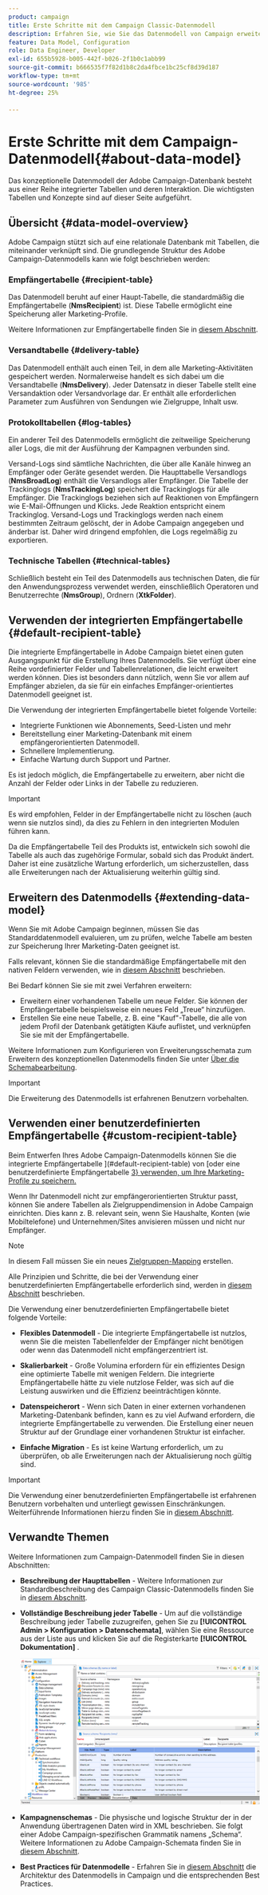 ```yaml
---
product: campaign
title: Erste Schritte mit dem Campaign Classic-Datenmodell
description: Erfahren Sie, wie Sie das Datenmodell von Campaign erweitern, Schemata bearbeiten, APIs verwenden und vieles mehr
feature: Data Model, Configuration
role: Data Engineer, Developer
exl-id: 655b5928-b005-442f-b026-2f1b0c1abb99
source-git-commit: b666535f7f82d1b8c2da4fbce1bc25cf8d39d187
workflow-type: tm+mt
source-wordcount: '985'
ht-degree: 25%

---
```


# Erste Schritte mit dem Campaign-Datenmodell{#about-data-model}

Das konzeptionelle Datenmodell der Adobe Campaign-Datenbank besteht aus einer Reihe integrierter Tabellen und deren Interaktion. Die wichtigsten Tabellen und Konzepte sind auf dieser Seite aufgeführt.

## Übersicht {#data-model-overview}

Adobe Campaign stützt sich auf eine relationale Datenbank mit Tabellen, die miteinander verknüpft sind. Die grundlegende Struktur des Adobe Campaign-Datenmodells kann wie folgt beschrieben werden:

### Empfängertabelle {#recipient-table}

Das Datenmodell beruht auf einer Haupt-Tabelle, die standardmäßig die Empfängertabelle (**NmsRecipient**) ist. Diese Tabelle ermöglicht eine Speicherung aller Marketing-Profile.

Weitere Informationen zur Empfängertabelle finden Sie in [diesem Abschnitt](#default-recipient-table).

### Versandtabelle {#delivery-table}

Das Datenmodell enthält auch einen Teil, in dem alle Marketing-Aktivitäten gespeichert werden. Normalerweise handelt es sich dabei um die Versandtabelle (**NmsDelivery**). Jeder Datensatz in dieser Tabelle stellt eine Versandaktion oder Versandvorlage dar. Er enthält alle erforderlichen Parameter zum Ausführen von Sendungen wie Zielgruppe, Inhalt usw.

### Protokolltabellen {#log-tables}

Ein anderer Teil des Datenmodells ermöglicht die zeitweilige Speicherung aller Logs, die mit der Ausführung der Kampagnen verbunden sind.

Versand-Logs sind sämtliche Nachrichten, die über alle Kanäle hinweg an Empfänger oder Geräte gesendet werden. Die Haupttabelle Versandlogs (**NmsBroadLog**) enthält die Versandlogs aller Empfänger.
Die Tabelle der Trackinglogs (**NmsTrackingLog**) speichert die Trackinglogs für alle Empfänger. Die Trackinglogs beziehen sich auf Reaktionen von Empfängern wie E-Mail-Öffnungen und Klicks. Jede Reaktion entspricht einem Trackinglog.
Versand-Logs und Trackinglogs werden nach einem bestimmten Zeitraum gelöscht, der in Adobe Campaign angegeben und änderbar ist. Daher wird dringend empfohlen, die Logs regelmäßig zu exportieren.

### Technische Tabellen {#technical-tables}

Schließlich besteht ein Teil des Datenmodells aus technischen Daten, die für den Anwendungsprozess verwendet werden, einschließlich Operatoren und Benutzerrechte (**NmsGroup**), Ordnern (**XtkFolder**).

## Verwenden der integrierten Empfängertabelle {#default-recipient-table}

Die integrierte Empfängertabelle in Adobe Campaign bietet einen guten Ausgangspunkt für die Erstellung Ihres Datenmodells. Sie verfügt über eine Reihe vordefinierter Felder und Tabellenrelationen, die leicht erweitert werden können. Dies ist besonders dann nützlich, wenn Sie vor allem auf Empfänger abzielen, da sie für ein einfaches Empfänger-orientiertes Datenmodell geeignet ist.

Die Verwendung der integrierten Empfängertabelle bietet folgende Vorteile:

* Integrierte Funktionen wie Abonnements, Seed-Listen und mehr
* Bereitstellung einer Marketing-Datenbank mit einem empfängerorientierten Datenmodell.
* Schnellere Implementierung.
* Einfache Wartung durch Support und Partner.

Es ist jedoch möglich, die Empfängertabelle zu erweitern, aber nicht die Anzahl der Felder oder Links in der Tabelle zu reduzieren.

>[!IMPORTANT]
>
>Es wird empfohlen, Felder in der Empfängertabelle nicht zu löschen (auch wenn sie nutzlos sind), da dies zu Fehlern in den integrierten Modulen führen kann.

Da die Empfängertabelle Teil des Produkts ist, entwickeln sich sowohl die Tabelle als auch das zugehörige Formular, sobald sich das Produkt ändert. Daher ist eine zusätzliche Wartung erforderlich, um sicherzustellen, dass alle Erweiterungen nach der Aktualisierung weiterhin gültig sind.

## Erweitern des Datenmodells {#extending-data-model}

Wenn Sie mit Adobe Campaign beginnen, müssen Sie das Standarddatenmodell evaluieren, um zu prüfen, welche Tabelle am besten zur Speicherung Ihrer Marketing-Daten geeignet ist.

Falls relevant, können Sie die standardmäßige Empfängertabelle mit den nativen Feldern verwenden, wie in [diesem Abschnitt](#default-recipient-table) beschrieben.

Bei Bedarf können Sie sie mit zwei Verfahren erweitern:

* Erweitern einer vorhandenen Tabelle um neue Felder. Sie können der Empfängertabelle beispielsweise ein neues Feld „Treue“ hinzufügen.
* Erstellen Sie eine neue Tabelle, z. B. eine &quot;Kauf&quot;-Tabelle, die alle von jedem Profil der Datenbank getätigten Käufe auflistet, und verknüpfen Sie sie mit der Empfängertabelle.

Weitere Informationen zum Konfigurieren von Erweiterungsschemata zum Erweitern des konzeptionellen Datenmodells finden Sie unter [Über die Schemabearbeitung](../../configuration/using/about-schema-edition.md).

>[!IMPORTANT]
>
>Die Erweiterung des Datenmodells ist erfahrenen Benutzern vorbehalten.

## Verwenden einer benutzerdefinierten Empfängertabelle {#custom-recipient-table}

Beim Entwerfen Ihres Adobe Campaign-Datenmodells können Sie die integrierte Empfängertabelle ](#default-recipient-table) von [oder eine benutzerdefinierte Empfängertabelle [3} verwenden, um Ihre Marketing-Profile zu speichern.](../../configuration/using/about-custom-recipient-table.md)

Wenn Ihr Datenmodell nicht zur empfängerorientierten Struktur passt, können Sie andere Tabellen als Zielgruppendimension in Adobe Campaign einrichten. Dies kann z. B. relevant sein, wenn Sie Haushalte, Konten (wie Mobiltelefone) und Unternehmen/Sites anvisieren müssen und nicht nur Empfänger.

>[!NOTE]
>
>In diesem Fall müssen Sie ein neues [Zielgruppen-Mapping](../../configuration/using/target-mapping.md) erstellen.

Alle Prinzipien und Schritte, die bei der Verwendung einer benutzerdefinierten Empfängertabelle erforderlich sind, werden in [diesem Abschnitt](../../configuration/using/about-custom-recipient-table.md) beschrieben.

Die Verwendung einer benutzerdefinierten Empfängertabelle bietet folgende Vorteile:

* **Flexibles Datenmodell** - Die integrierte Empfängertabelle ist nutzlos, wenn Sie die meisten Tabellenfelder der Empfänger nicht benötigen oder wenn das Datenmodell nicht empfängerzentriert ist.

* **Skalierbarkeit** - Große Volumina erfordern für ein effizientes Design eine optimierte Tabelle mit wenigen Feldern. Die integrierte Empfängertabelle hätte zu viele nutzlose Felder, was sich auf die Leistung auswirken und die Effizienz beeinträchtigen könnte.

* **Datenspeicherort** - Wenn sich Daten in einer externen vorhandenen Marketing-Datenbank befinden, kann es zu viel Aufwand erfordern, die integrierte Empfängertabelle zu verwenden. Die Erstellung einer neuen Struktur auf der Grundlage einer vorhandenen Struktur ist einfacher.

* **Einfache Migration** - Es ist keine Wartung erforderlich, um zu überprüfen, ob alle Erweiterungen nach der Aktualisierung noch gültig sind.

>[!IMPORTANT]
>
>Die Verwendung einer benutzerdefinierten Empfängertabelle ist erfahrenen Benutzern vorbehalten und unterliegt gewissen Einschränkungen. Weiterführende Informationen hierzu finden Sie in [diesem Abschnitt](../../configuration/using/about-custom-recipient-table.md).

## Verwandte Themen

Weitere Informationen zum Campaign-Datenmodell finden Sie in diesen Abschnitten:

* **Beschreibung der Haupttabellen** - Weitere Informationen zur Standardbeschreibung des Campaign Classic-Datenmodells finden Sie in [diesem Abschnitt](../../configuration/using/data-model-description.md).

* **Vollständige Beschreibung jeder Tabelle** - Um auf die vollständige Beschreibung jeder Tabelle zuzugreifen, gehen Sie zu **[!UICONTROL Admin > Konfiguration > Datenschemata]**, wählen Sie eine Ressource aus der Liste aus und klicken Sie auf die Registerkarte **[!UICONTROL Dokumentation]** .

  ![](assets/data-model_documentation-tab.png)


* **Kampagnenschemas** - Die physische und logische Struktur der in der Anwendung übertragenen Daten wird in XML beschrieben. Sie folgt einer Adobe Campaign-spezifischen Grammatik namens „Schema“. Weitere Informationen zu Adobe Campaign-Schemata finden Sie in [diesem Abschnitt](../../configuration/using/about-schema-reference.md).

* **Best Practices für Datenmodelle** - Erfahren Sie in [diesem Abschnitt](../../configuration/using/data-model-best-practices.md#data-model-architecture) die Architektur des Datenmodells in Campaign und die entsprechenden Best Practices.
